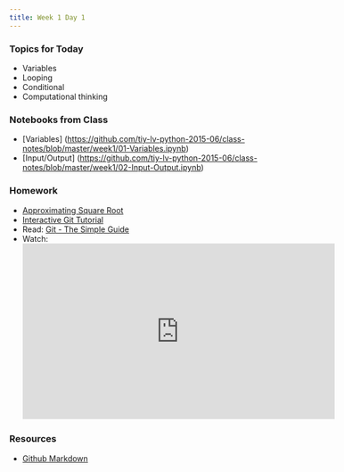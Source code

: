 ```yaml
---
title: Week 1 Day 1
---
```


### Topics for Today
* Variables
* Looping
* Conditional
* Computational thinking

### Notebooks from Class
* [Variables] (https://github.com/tiy-lv-python-2015-06/class-notes/blob/master/week1/01-Variables.ipynb)
* [Input/Output] (https://github.com/tiy-lv-python-2015-06/class-notes/blob/master/week1/02-Input-Output.ipynb)

### Homework
* [Approximating Square Root](https://github.com/tiy-lv-python-2015-06/approximate-square-root)
* [Interactive Git Tutorial](https://try.github.io/levels/1/challenges/1)
* Read: [Git - The Simple Guide](https://rogerdudler.github.io/git-guide/)
* Watch: <iframe width="560" height="315" src="https://www.youtube.com/embed/hY14Er6JX2s" frameborder="0" allowfullscreen></iframe>

### Resources
* [Github Markdown](https://help.github.com/articles/github-flavored-markdown/)
